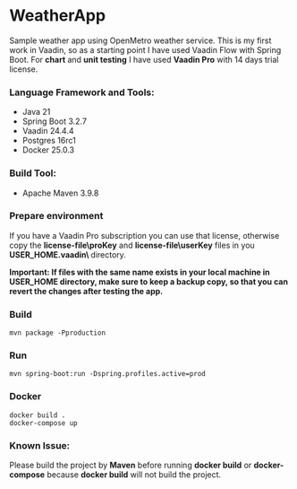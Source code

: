 # WeatherApp

Sample weather app using OpenMetro weather service. This is my first work in Vaadin, so as a starting point I have used Vaadin Flow with Spring Boot. For <b>chart</b> and <b>unit testing</b> 
I have used <b>Vaadin Pro</b> with 14 days trial license.

### Language Framework and Tools:
* Java 21
* Spring Boot 3.2.7
* Vaadin 24.4.4
* Postgres 16rc1
* Docker 25.0.3

### Build Tool:
* Apache Maven 3.9.8

### Prepare environment
If you have a Vaadin Pro subscription you can use that license, otherwise copy the <b>license-file\proKey</b> and
<b>license-file\userKey</b> files in you <b>USER_HOME\.vaadin\ </b> directory.
<p>
<b>
Important:
If files with the same name exists in your local machine in USER_HOME directory, make sure to keep a backup copy, 
so that you can revert the changes after testing the app.
</b>
</p>

### Build
````
mvn package -Pproduction
````
### Run
````
mvn spring-boot:run -Dspring.profiles.active=prod
````
### Docker
````
docker build .
docker-compose up
````

### Known Issue:
Please build the project by <b>Maven</b> before running <b>docker build</b> or <b>docker-compose</b> because <b>docker build</b> will not build the project.
